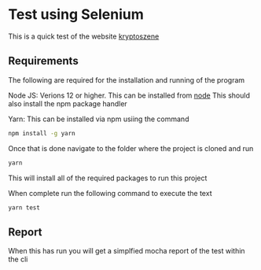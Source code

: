 # Test using Selenium

This is a quick test of the website [kryptoszene](https://kryptoszene.de/)

## Requirements
The following are required for the installation and running of the program

Node JS: Verions 12 or higher. This can be installed from [node](https://nodejs.org/en/)
This should also install the npm package handler

Yarn: This can be installed via npm usiing the command
```bash
npm install -g yarn
```

Once that is done navigate to the folder where the project is cloned and run 
```bash
yarn
```
This will install all of the required packages to run this project

When complete run the following command to execute the text
```bash
yarn test
```
## Report

When this has run you will get a simplfied mocha report of the test within the cli